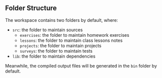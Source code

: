 ## Folder Structure

The workspace contains two folders by default, where:

- `src`: the folder to maintain sources
  - `exercises`: the folder to maintain homework exercises
  - `lessons`: the folder to maintain class lessons notes
  - `projects`: the folder to maintain projects
  - `surveys`: the folder to maintain tests
- `lib`: the folder to maintain dependencies

Meanwhile, the compiled output files will be generated in the `bin` folder by default.
